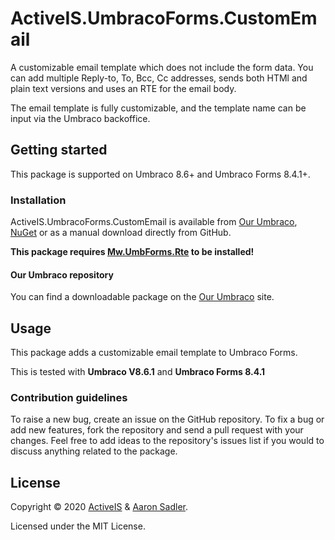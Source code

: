 # ActiveIS.UmbracoForms.CustomEmail

A customizable email template which does not include the form data.
You can add multiple Reply-to, To, Bcc, Cc addresses, sends both HTMl and plain text versions and uses an RTE for the email body.

The email template is fully customizable, and the template name can be input via the Umbraco backoffice.

## Getting started

This package is supported on Umbraco 8.6+ and Umbraco Forms 8.4.1+.

### Installation

ActiveIS.UmbracoForms.CustomEmail is available from [Our Umbraco](#), [NuGet](#) or as a manual download directly from GitHub.

**This package requires [Mw.UmbForms.Rte](https://github.com/Matthew-Wise/umbraco-forms-rte) to be installed!**

#### Our Umbraco repository
You can find a downloadable package on the [Our Umbraco](#) site.

## Usage

This package adds a customizable email template to Umbraco Forms.

This is tested with **Umbraco V8.6.1** and **Umbraco Forms 8.4.1**

### Contribution guidelines

To raise a new bug, create an issue on the GitHub repository. To fix a bug or add new features, fork the repository and send a pull request with your changes. Feel free to add ideas to the repository's issues list if you would to discuss anything related to the package.

## License

Copyright &copy; 2020 [ActiveIS](https://activeis.net) & [Aaron Sadler](https://aaronsadler.uk).

Licensed under the MIT License.
